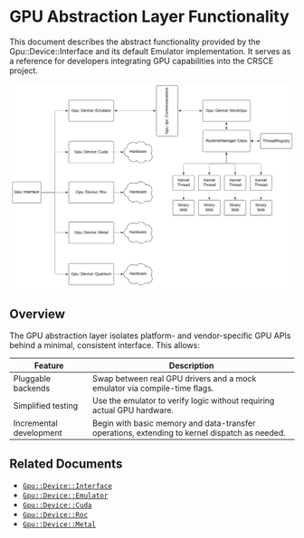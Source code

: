 GPU Abstraction Layer Functionality
===================================

This document describes the abstract functionality provided by the Gpu::Device::Interface and its default Emulator
implementation. It serves as a reference for developers integrating GPU capabilities into the CRSCE project.

![Class Diagram](Gpu_Device_Emulator_Class_Diagram.png)

## Overview

The GPU abstraction layer isolates platform- and vendor-specific GPU APIs behind a minimal, consistent interface.
This allows:

| Feature                 | Description                                                                                   |
|-------------------------|-----------------------------------------------------------------------------------------------|
| Pluggable backends      | Swap between real GPU drivers and a mock emulator via compile-time flags.                     |
| Simplified testing      | Use the emulator to verify logic without requiring actual GPU hardware.                       |
| Incremental development | Begin with basic memory and data-transfer operations, extending to kernel dispatch as needed. |

## Related Documents

* [`Gpu::Device::Interface`](./Gpu-Interface.md)
* [`Gpu::Device::Emulator`](./Gpu-Emulator.md)
* [`Gpu::Device::Cuda`](./Gpu-Cuda.md)
* [`Gpu::Device::Roc`](./Gpu-AmdRoc.md)
* [`Gpu::Device::Metal`](./Gpu-AppleMetal.md)
